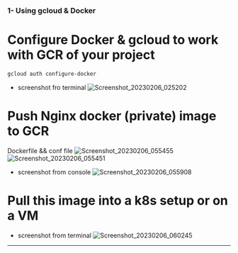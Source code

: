 ### 1- Using gcloud & Docker
# Configure Docker & gcloud to work with GCR of your project
```bash 
gcloud auth configure-docker
```
- screenshot fro terminal ![Screenshot_20230206_025202](https://user-images.githubusercontent.com/116673091/216872726-664c8298-3742-4c19-a231-61b5c1ce431b.png)
# Push Nginx docker (private) image to GCR 
Dockerfile && conf file
![Screenshot_20230206_055455](https://user-images.githubusercontent.com/116673091/216880367-75e2e165-0184-4ff3-81b9-fbcbace23a6a.png)
![Screenshot_20230206_055451](https://user-images.githubusercontent.com/116673091/216880351-aa92b033-5fa1-4d01-a2e5-c0025d22558c.png)
- screenshot from console ![Screenshot_20230206_055908](https://user-images.githubusercontent.com/116673091/216880798-5fb8e1ca-82a3-4252-a227-3cc565a66f80.png)
# Pull this image into a k8s setup or on a VM
- screenshot from terminal ![Screenshot_20230206_060245](https://user-images.githubusercontent.com/116673091/216881191-b3a49f38-7383-4486-8e64-aab417be23b8.png)
---
